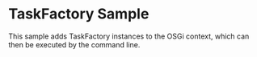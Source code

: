 # TaskFactory Sample

This sample adds TaskFactory instances to the OSGi context, which can then be executed by the command line.
